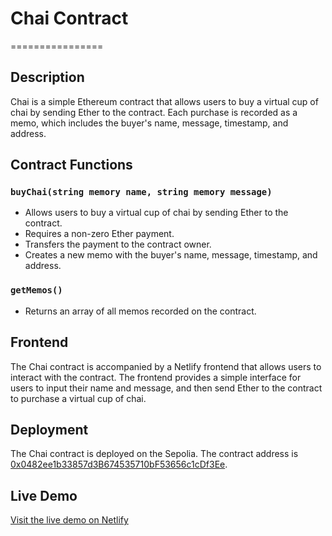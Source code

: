 # Chai Contract

================

## Description

Chai is a simple Ethereum contract that allows users to buy a virtual cup of chai by sending Ether to the contract. Each purchase is recorded as a memo, which includes the buyer's name, message, timestamp, and address.

## Contract Functions

### `buyChai(string memory name, string memory message)`

- Allows users to buy a virtual cup of chai by sending Ether to the contract.
- Requires a non-zero Ether payment.
- Transfers the payment to the contract owner.
- Creates a new memo with the buyer's name, message, timestamp, and address.

### `getMemos()`

- Returns an array of all memos recorded on the contract.

## Frontend

The Chai contract is accompanied by a Netlify frontend that allows users to interact with the contract. The frontend provides a simple interface for users to input their name and message, and then send Ether to the contract to purchase a virtual cup of chai.

## Deployment

The Chai contract is deployed on the Sepolia. The contract address is [0x0482ee1b33857d3B674535710bF53656c1cDf3Ee](https://sepolia.etherscan.io/address/0x0482ee1b33857d3B674535710bF53656c1cDf3Ee).

## Live Demo

[Visit the live demo on Netlify](https://demo-chai.netlify.app/)
